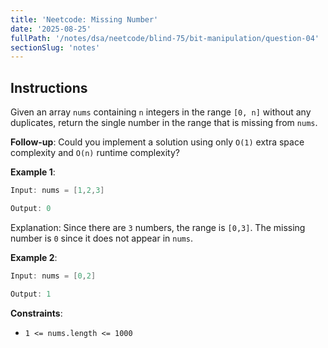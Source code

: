 ```yaml
---
title: 'Neetcode: Missing Number'
date: '2025-08-25'
fullPath: '/notes/dsa/neetcode/blind-75/bit-manipulation/question-04'
sectionSlug: 'notes'
---
```


## Instructions

Given an array `nums` containing `n` integers in the range `[0, n]` without any duplicates, return the single number in the range that is missing from `nums`.

**Follow-up**: Could you implement a solution using only `O(1)` extra space complexity and `O(n)` runtime complexity?

**Example 1**:

```Java
Input: nums = [1,2,3]

Output: 0
```

Explanation: Since there are `3` numbers, the range is `[0,3]`. The missing number is `0` since it does not appear in `nums`.

**Example 2**:

```Java
Input: nums = [0,2]

Output: 1
```

**Constraints**:

- `1 <= nums.length <= 1000`
